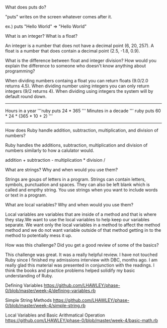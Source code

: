 What does puts do?

"puts" writes on the screen whatever comes after it.

ex.)
puts "Hello World"
=> "Hello World"

What is an integer? What is a float?

An integer is a number that does not have a decimal point (6, 20, 257).  A float is a number that does contain a decimal point (2.5, -1.8, 0.9).

What is the difference between float and integer division? How would you explain the difference to someone who doesn't know anything about programming?

When dividing numbers containg a float you can return floats (9.0/2.0 returns 4.5).  When dividing number using integers you can only return integers (9/2 returns 4).  When dividing using integers the system will by default round down.
________________________
Hours in a year
'''ruby
puts 24 * 365
'''
Minutes in a decade
''' ruby
puts 60 * 24 * (365 * 10 + 2)
'''
________________________
How does Ruby handle addition, subtraction, multiplication, and division of numbers?

Ruby handles the additions, subtraction, multiplication and division of numbers similarly to how a calulator would.

addition +
subtraction -
multiplication *
division /

What are strings? Why and when would you use them?

Strings are goups of letters in a program.  Strings can contain letters, symbols, punctuation and spaces.  They can also be left blank which is called and empthy string.  You use strings when you want to include words or text in a program.

What are local variables? Why and when would you use them?

Local variables are variables that are inside of a method and that is where they stay.We want to use the local variables to help keep our variables separate.  We want only the local variables in a method to affect the method method and we do not want variable outside of that method getting in to the method to potentially mess it up.

How was this challenge? Did you get a good review of some of the basics?

This challenge was great.  It was a really helpful review.  I have not touched Ruby since I finished my admissions interview with DBC, months ago.  I am really glad this material was presented in conjunction with the readings.  I think the books and practice problems helped solidify my basic understanding of Ruby.

Defining Variables
https://github.com/LHAWLEY/phase-0/blob/master/week-4/defining-variables.rb

Simple String Methods
https://github.com/LHAWLEY/phase-0/blob/master/week-4/simple-string.rb

Local Variables and Basic Arithmatical Operation
https://github.com/LHAWLEY/phase-0/blob/master/week-4/basic-math.rb